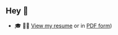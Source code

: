 ## Hey 👋

- 🎓 👨‍💼 [View my resume](https://balazssevecsek.github.io/resume/) or in [PDF form](https://cdn.jsdelivr.net/gh/BalazsSevecsek/resume/resume/balazs_sevecsek_resume.pdf))
